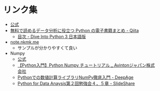 # リンク集

- [公式](https://docs.python.org/ja/3/index.html)
- [無料で読めるデータ分析に役立つ Python の電子書籍まとめ - Qiita](https://qiita.com/ynakayama/items/8ed2854bcc3c3633345b)
  - [目次 - Dive Into Python 3 日本語版](http://diveintopython3-ja.rdy.jp/table-of-contents.html#your-first-python-program)
- [note.nkmk.me](https://note.nkmk.me/python/)
  - サンプルが分かりやすくて良い
- Numpy
  - [公式](https://docs.scipy.org/doc/numpy/index.html)
  - [【Python入門】Python Numpy チュートリアル _ Avintonジャパン株式会社](https://avinton.com/academy/python-numpy-tutorial-japanese/)
  - [Pythonでの数値計算ライブラリNumPy徹底入門 - DeepAge](https://deepage.net/features/numpy/)
  - [Python for Data Anaysis第２回勉強会４，５章 - SlideShare](https://www.slideshare.net/makotokawano12/python-for-data-anaysis)